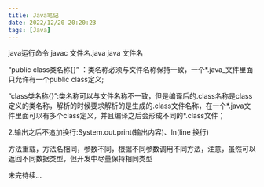 ```yaml
---
title: Java笔记
date: 2022/12/20 20:20:23
tags: [Java]
---
```


java运行命令
javac 文件名.java
java 文件名


“public class类名称{}” ：类名称必须与文件名称保持一致，一个*.java_文件里面只允许有一个public class定义;

“class类名称{}”:类名称可以与文件名称不一致，但是编译后的.class名称是class定义的类名称，解析的时候要求解析的是生成的.class文件名称，在一个*.java文件里面可以有多个class定义，并且编译之后会形成不同的*.class文件；


2.输出之后不追加换行:System.out.print(输出内容)、ln(line 换行)

方法重载，方法名相同，参数不同，根据不同参数调用不同方法，注意，虽然可以返回不同数据类型，但开发中尽量保持相同类型


未完待续...